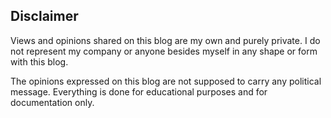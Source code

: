 ## Disclaimer

Views and opinions shared on this blog are my own and purely private. I do not represent my company or anyone besides myself in any shape or form with this blog.

The opinions expressed on this blog are not supposed to carry any political message. Everything is done for educational purposes and for documentation only.
